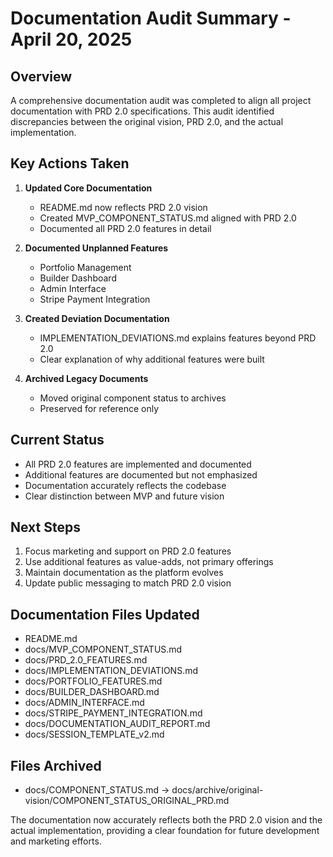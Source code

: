 # Documentation Audit Summary - April 20, 2025

## Overview

A comprehensive documentation audit was completed to align all project documentation with PRD 2.0 specifications. This audit identified discrepancies between the original vision, PRD 2.0, and the actual implementation.

## Key Actions Taken

1. **Updated Core Documentation**
   - README.md now reflects PRD 2.0 vision
   - Created MVP_COMPONENT_STATUS.md aligned with PRD 2.0
   - Documented all PRD 2.0 features in detail

2. **Documented Unplanned Features**
   - Portfolio Management
   - Builder Dashboard
   - Admin Interface
   - Stripe Payment Integration

3. **Created Deviation Documentation**
   - IMPLEMENTATION_DEVIATIONS.md explains features beyond PRD 2.0
   - Clear explanation of why additional features were built

4. **Archived Legacy Documents**
   - Moved original component status to archives
   - Preserved for reference only

## Current Status

- All PRD 2.0 features are implemented and documented
- Additional features are documented but not emphasized
- Documentation accurately reflects the codebase
- Clear distinction between MVP and future vision

## Next Steps

1. Focus marketing and support on PRD 2.0 features
2. Use additional features as value-adds, not primary offerings
3. Maintain documentation as the platform evolves
4. Update public messaging to match PRD 2.0 vision

## Documentation Files Updated

- README.md
- docs/MVP_COMPONENT_STATUS.md
- docs/PRD_2.0_FEATURES.md
- docs/IMPLEMENTATION_DEVIATIONS.md
- docs/PORTFOLIO_FEATURES.md
- docs/BUILDER_DASHBOARD.md
- docs/ADMIN_INTERFACE.md
- docs/STRIPE_PAYMENT_INTEGRATION.md
- docs/DOCUMENTATION_AUDIT_REPORT.md
- docs/SESSION_TEMPLATE_v2.md

## Files Archived

- docs/COMPONENT_STATUS.md → docs/archive/original-vision/COMPONENT_STATUS_ORIGINAL_PRD.md

The documentation now accurately reflects both the PRD 2.0 vision and the actual implementation, providing a clear foundation for future development and marketing efforts.
